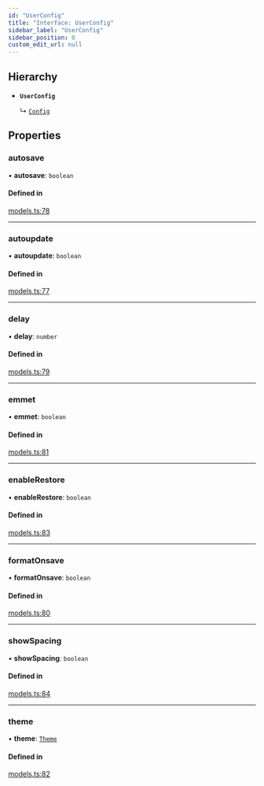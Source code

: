 ```yaml
---
id: "UserConfig"
title: "Interface: UserConfig"
sidebar_label: "UserConfig"
sidebar_position: 0
custom_edit_url: null
---
```


## Hierarchy

- **`UserConfig`**

  ↳ [`Config`](Config.md)

## Properties

### autosave

• **autosave**: `boolean`

#### Defined in

[models.ts:78](https://github.com/live-codes/livecodes/blob/0b19ad3/src/lib/models.ts#L78)

___

### autoupdate

• **autoupdate**: `boolean`

#### Defined in

[models.ts:77](https://github.com/live-codes/livecodes/blob/0b19ad3/src/lib/models.ts#L77)

___

### delay

• **delay**: `number`

#### Defined in

[models.ts:79](https://github.com/live-codes/livecodes/blob/0b19ad3/src/lib/models.ts#L79)

___

### emmet

• **emmet**: `boolean`

#### Defined in

[models.ts:81](https://github.com/live-codes/livecodes/blob/0b19ad3/src/lib/models.ts#L81)

___

### enableRestore

• **enableRestore**: `boolean`

#### Defined in

[models.ts:83](https://github.com/live-codes/livecodes/blob/0b19ad3/src/lib/models.ts#L83)

___

### formatOnsave

• **formatOnsave**: `boolean`

#### Defined in

[models.ts:80](https://github.com/live-codes/livecodes/blob/0b19ad3/src/lib/models.ts#L80)

___

### showSpacing

• **showSpacing**: `boolean`

#### Defined in

[models.ts:84](https://github.com/live-codes/livecodes/blob/0b19ad3/src/lib/models.ts#L84)

___

### theme

• **theme**: [`Theme`](../modules.md#theme)

#### Defined in

[models.ts:82](https://github.com/live-codes/livecodes/blob/0b19ad3/src/lib/models.ts#L82)
